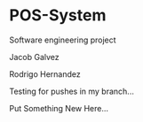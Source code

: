 # POS-System
Software engineering project 

Jacob Galvez

Rodrigo Hernandez

Testing for pushes in my branch...

Put Something New Here...